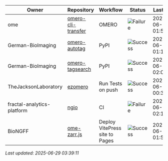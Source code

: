 | Owner | Repository | Workflow | Status | Last Run | URL |
| ----- | ---------- | -------- | ------ | -------- | --- |
| ome | [omero-cli-transfer](https://github.com/ome/omero-cli-transfer) | OMERO | ![Failure](https://img.shields.io/badge/Failure-red) | 2025-06-29 01:54:46 | [15950351692](https://github.com/ome/omero-cli-transfer/actions/runs/15950351692) |
| German-BioImaging | [omero-autotag](https://github.com/German-BioImaging/omero-autotag) | PyPI | ![Success](https://img.shields.io/badge/Success-brightgreen) | 2025-06-29 01:12:21 | [15950030620](https://github.com/German-BioImaging/omero-autotag/actions/runs/15950030620) |
| German-BioImaging | [omero-tagsearch](https://github.com/German-BioImaging/omero-tagsearch) | PyPI | ![Success](https://img.shields.io/badge/Success-brightgreen) | 2025-06-29 02:08:09 | [15950454271](https://github.com/German-BioImaging/omero-tagsearch/actions/runs/15950454271) |
| TheJacksonLaboratory | [ezomero](https://github.com/TheJacksonLaboratory/ezomero) | Run Tests on push | ![Success](https://img.shields.io/badge/Success-brightgreen) | 2025-06-29 00:37:37 | [15949745257](https://github.com/TheJacksonLaboratory/ezomero/actions/runs/15949745257) |
| fractal-analytics-platform | [ngio](https://github.com/fractal-analytics-platform/ngio) | CI | ![Failure](https://img.shields.io/badge/Failure-red) | 2025-06-29 02:10:42 | [15950475147](https://github.com/fractal-analytics-platform/ngio/actions/runs/15950475147) |
| BioNGFF | [ome-zarr.js](https://github.com/BioNGFF/ome-zarr.js) | Deploy VitePress site to Pages | ![Success](https://img.shields.io/badge/Success-brightgreen) | 2025-06-29 01:55:08 | [15950353989](https://github.com/BioNGFF/ome-zarr.js/actions/runs/15950353989) |


*Last updated: 2025-06-29 03:39:11*